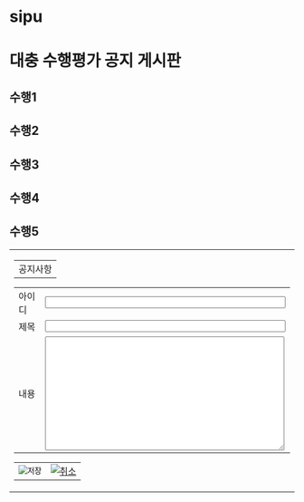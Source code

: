 # sipu
<html>
	<head>
		<meta charset="utf-8">
		<title>수행평가 공지 페이지</title>
	</head>
	<body>
		<h1>대충 수행평가 공지 게시판</h1>
		<h2>수행1</h2>
		<h2>수행2</h2>
		<h2>수행3</h2>
		<h2>수행4</h2>
		<h2>수행5</h2>
		
		

<form name="addForm" method="post" target="action" action="/notice/notice_add_act.jsp">
<table>
 <tr>
  <td>

   <table>
    <tr>
     <td>공지사항</td>
    </tr>
   </table>

   <table>
    <tr>
     <td>아이디</td>
     <td><input name="user_id" size="50" maxlength="50"></td>
    </tr>
    <tr>
     <td>제목</td>
     <td><input name="subject" size="50" maxlength="100"></td>
    </tr>
    <tr>
     <td>내용</td>
     <td><textarea name="contents" cols="50" rows="13"></textarea></td>
    </tr>
   </table>

   <table>
    <tr>
     <td><input type="image" src="이미지주소" border="0" alt="저장"></td>
     <td><a href="/notice/notice_list.jsp"><img src="이미지주소" border="0" alt="취소"></a></td>
    </tr>
   </table>

  </td>
 </tr>
</table>
</form>
	</body>
</html>
